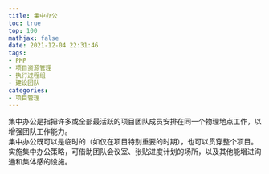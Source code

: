 ```yaml
---
title: 集中办公
toc: true
top: 100
mathjax: false
date: 2021-12-04 22:31:46
tags:
- PMP
- 项目资源管理
- 执行过程组
- 建设团队
categories:
- 项目管理
---
```

集中办公是指把许多或全部最活跃的项目团队成员安排在同一个物理地点工作，以增强团队工作能力。  
集中办公既可以是临时的（如仅在项目特别重要的时期），也可以贯穿整个项目。  
实施集中办公策略，可借助团队会议室、张贴进度计划的场所，以及其他能增进沟通和集体感的设施。
